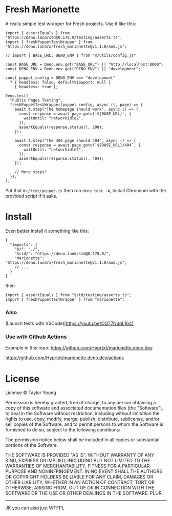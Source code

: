# Fresh Marionette

A really simple test wrapper for Fresh projects. Use it like this:

```node
import { assertEquals } from "https://deno.land/std@0.178.0/testing/asserts.ts";
import { freshPuppetTestWrapper } from "https://deno.land/x/fresh_marionette@v1.1.0/mod.js";

// import { BASE_URL, DENO_ENV } from "@/utils/config.js"

const BASE_URL = Deno.env.get("BASE_URL") || "http://localhost:8000";
const DENO_ENV = Deno.env.get("DENO_ENV") || "development";

const puppet_config = DENO_ENV === "development"
  ? { headless: false, defaultViewport: null }
  : { headless: true };

Deno.test(
  "Public Pages Testing",
  freshPuppetTestWrapper(puppet_config, async (t, page) => {
    await t.step("The homepage should work", async () => {
      const response = await page.goto(`${BASE_URL}`, {
        waitUntil: "networkidle2",
      });
      assertEquals(response.status(), 200);
    });

    await t.step("The 404 page should 404", async () => {
      const response = await page.goto(`${BASE_URL}/404`, {
        waitUntil: "networkidle2",
      });
      assertEquals(response.status(), 404);
    });

    // More steps?
  }),
);
```

Put that in `/test/puppet.js` then run `deno test -A`, Install Chromium with the
provided script if it asks.

# Install

Even better install it something like this:

```node
{
  "imports": {
    "@/": "./",
    "$std/": "https://deno.land/std@0.178.0/",
    "marionette": "https://deno.land/x/fresh_marionette@v1.1.0/mod.js",
    // ...
  }
}
```

then

```node
import { assertEquals } from "$std/testing/asserts.ts";
import { freshPuppetTestWrapper } from "marionette";
```

### Also

(Launch tests with VSCode)[https://youtu.be/OG77NdqL164]

### Use with Github Actions

Example in this repo: https://github.com/Hyprtxt/marionette.deno.dev

https://github.com/Hyprtxt/marionette.deno.dev/actions

# License

License © Taylor Young

Permission is hereby granted, free of charge, to any person obtaining a copy of
this software and associated documentation files (the "Software"), to deal in
the Software without restriction, including without limitation the rights to
use, copy, modify, merge, publish, distribute, sublicense, and/or sell copies of
the Software, and to permit persons to whom the Software is furnished to do so,
subject to the following conditions:

The permission notice below shall be included in all copies or substantial
portions of the Software.

THE SOFTWARE IS PROVIDED "AS IS", WITHOUT WARRANTY OF ANY KIND, EXPRESS OR
IMPLIED, INCLUDING BUT NOT LIMITED TO THE WARRANTIES OF MERCHANTABILITY, FITNESS
FOR A PARTICULAR PURPOSE AND NONINFRINGEMENT. IN NO EVENT SHALL THE AUTHORS OR
COPYRIGHT HOLDERS BE LIABLE FOR ANY CLAIM, DAMAGES OR OTHER LIABILITY, WHETHER
IN AN ACTION OF CONTRACT, TORT OR OTHERWISE, ARISING FROM, OUT OF OR IN
CONNECTION WITH THE SOFTWARE OR THE USE OR OTHER DEALINGS IN THE SOFTWARE. PLUR.

---

JK you can also just WTFPL
